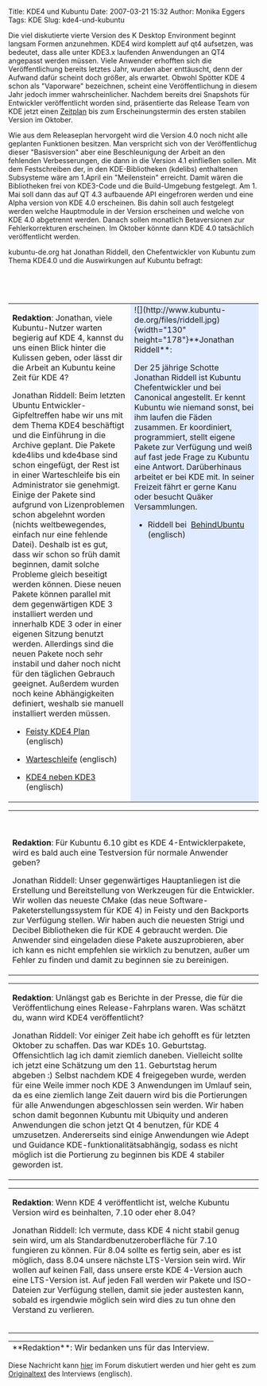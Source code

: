 Title: KDE4 und Kubuntu
Date: 2007-03-21 15:32
Author: Monika Eggers
Tags: KDE
Slug: kde4-und-kubuntu

Die viel diskutierte vierte Version des K Desktop Environment beginnt
langsam Formen anzunehmen. KDE4 wird komplett auf qt4 aufsetzen, was
bedeutet, dass alle unter KDE3.x laufenden Anwendungen an QT4 angepasst
werden müssen. Viele Anwender erhofften sich die Veröffentlichung
bereits letztes Jahr, wurden aber enttäuscht, denn der Aufwand dafür
scheint doch größer, als erwartet. Obwohl Spötter KDE 4 schon als
"Vaporware" bezeichnen, scheint eine Veröffentlichung in diesem Jahr
jedoch immer wahrscheinlicher. Nachdem bereits drei Snapshots für
Entwickler veröffentlicht worden sind, präsentierte das Release Team von
KDE jetzt einen
[Zeitplan](http://techbase.kde.org/Schedules/KDE4/4.0_Release_Roadmap)
bis zum Erscheinungstermin des ersten stabilen Version im Oktober.


<!--break--><!--break-->

Wie aus dem Releaseplan hervorgeht wird die Version 4.0 noch nicht alle
geplanten Funktionen besitzen. Man verspricht sich von der
Veröffentlichug dieser "Basisversion" aber eine Beschleunigung der
Arbeit an den fehlenden Verbesserungen, die dann in die Version 4.1
einfließen sollen. Mit dem Festschreiben der, in den KDE-Bibliotheken
(kdelibs) enthaltenen Subsysteme wäre am 1.April ein "Meilenstein"
erreicht. Damit wären die Bibliotheken frei von KDE3-Code und die
Build-Umgebung festgelegt. Am 1. Mai soll dann das auf QT 4.3 aufbauende
API eingefroren werden und eine Alpha version von KDE 4.0 erscheinen.
Bis dahin soll auch festgelegt werden welche Hauptmodule in der Version
erscheinen und welche von KDE 4.0 abgetrennt werden. Danach sollen
monatlich Betaversionen zur Fehlerkorrekturen erscheinen. Im Oktober
könnte dann KDE 4.0 tatsächlich veröffentlicht werden.


kubuntu-de.org hat Jonathan Riddell, den Chefentwickler von Kubuntu zum
Thema KDE4.0 und die Auswirkungen auf Kubuntu befragt:


 


 



<table>


<tbody>


<tr>


<td>

**Redaktion**: Jonathan, viele Kubuntu-Nutzer warten begierig auf KDE 4,
kannst du uns einen Blick hinter die Kulissen geben, oder lässt dir die
Arbeit an Kubuntu keine Zeit für KDE 4?


Jonathan Riddell: Beim letzten Ubuntu Entwickler-Gipfeltreffen habe wir
uns mit dem Thema KDE4 beschäftigt und die Einführung in die Archive
geplant. Die Pakete kde4libs und kde4base sind schon eingefügt, der Rest
ist in einer Warteschleife bis ein Administrator sie genehmigt. Einige
der Pakete sind aufgrund von Lizenproblemen schon abgelehnt worden
(nichts weltbewegendes, einfach nur eine fehlende Datei). Deshalb ist es
gut, dass wir schon so früh damit beginnen, damit solche Probleme gleich
beseitigt werden können. Diese neuen Pakete können parallel mit dem
gegenwärtigen KDE 3 installiert werden und innerhalb KDE 3 oder in einer
eigenen Sitzung benutzt werden. Allerdings sind die neuen Pakete noch
sehr instabil und daher noch nicht für den täglichen Gebrauch geeignet.
Außerdem wurden noch keine Abhängigkeiten definiert, weshalb sie manuell
installiert werden müssen.


-   [Feisty KDE4 Plan](https://wiki.kubuntu.org/KubuntuFeistyKde4Plan)
    (englisch)
    
    
-   [Warteschleife](https://launchpad.net/ubuntu/feisty/+queue)
    (englisch)
-   [KDE4 neben KDE3](http://kubuntu.org/announcements/kde4-3.80.3.php)
    (englisch)



</td>


<td valign="top" bgcolor="#e1ebff">
![](http://www.kubuntu-de.org/files/riddell.jpg){width="130"
height="178"}**Jonathan Riddell**:  


Der 25 jährige Schotte Jonathan Riddell ist Kubuntu Chefentwickler und
bei Canonical angestellt. Er kennt Kubuntu wie niemand sonst, bei ihm
laufen die Fäden zusammen. Er koordiniert, programmiert, stellt eigene
Pakete zur Verfügung und weiß auf fast jede Frage zu Kubuntu eine
Antwort. Darüberhinaus arbeitet er bei KDE mit. In seiner Freizeit fährt
er gerne Kanu oder besucht Quäker Versammlungen.

-   Riddell bei 
    [BehindUbuntu](http://www.behindubuntu.org/interviews/JonathanRiddell/)
    (englisch)



</td>


</tr>


</tbody>


</table>

<table>


<tbody>


<tr>


<td>

 


**Redaktion**: Für Kubuntu 6.10 gibt es KDE 4-Entwicklerpakete, wird es
bald auch eine Testversion für normale Anwender geben?


Jonathan Riddell: Unser gegenwärtiges Hauptanliegen ist die Erstellung
und Bereitstellung von Werkzeugen für die Entwickler. Wir wollen das
neueste CMake (das neue Software-Paketerstellungssystem für KDE 4) in
Feisty und den Backports zur Verfügung stellen. Wir haben auch die
neuesten Strigi und Decibel Bibliotheken die für KDE 4 gebraucht werden.
Die Anwender sind eingeladen diese Pakete auszuprobieren, aber ich kann
es nicht empfehlen sie wirklich zu benutzen, außer um Fehler zu finden
und damit zu beginnen sie zu bereinigen.


</td>


</tr>


</tbody>


</table>

<table>


<tbody>


<tr>


<td>


**Redaktion**: Unlängst gab es Berichte in der Presse, die für die
Veröffentlichung eines Release-Fahrplans waren. Was schätzt du, wann
wird KDE4 veröffentlicht?


Jonathan Riddell: Vor einiger Zeit habe ich gehofft es für letzten
Oktober zu schaffen. Das war KDEs 10. Geburtstag. Offensichtlich lag ich
damit ziemlich daneben. Vielleicht sollte ich jetzt eine Schätzung um
den 11. Geburtstag herum abgeben :) Selbst nachdem KDE 4 freigegeben
wurde, werden für eine Weile immer noch KDE 3 Anwendungen im Umlauf
sein, da es eine ziemlich lange Zeit dauern wird bis die Portierungen
für alle Anwendungen abgeschlossen sein werden. Wir haben schon damit
begonnen Kubuntu mit Ubiquity und anderen Anwendungen die schon jetzt Qt
4 benutzen, für KDE 4 umzusetzen. Andererseits sind einige Anwendungen
wie Adept und Guidance KDE-funktionalitätsabhängig, sodass es nicht
möglich ist die Portierung zu beginnen bis KDE 4 stabiler geworden ist.


</td>


</tr>


</tbody>


</table>

<table>


<tbody>


<tr>


<td>

**Redaktion**: Wenn KDE 4 veröffentlicht ist, welche Kubuntu Version
wird es beinhalten, 7.10 oder eher 8.04?


Jonathan Riddell: Ich vermute, dass KDE 4 nicht stabil genug sein wird,
um als Standardbenutzeroberfläche für 7.10 fungieren zu können. Für 8.04
sollte es fertig sein, aber es ist möglich, dass 8.04 unsere nächste
LTS-Version sein wird. Wir wollen auf keinen Fall, dass unsere erste KDE
4-Version auch eine LTS-Version ist. Auf jeden Fall werden wir Pakete
und ISO-Dateien zur Verfügung stellen, damit sie jeder austesten kann,
sobald es irgendwie möglich sein wird dies zu tun ohne den Verstand zu
verlieren.


<table>


<tbody>


<tr>


</tr>


</tbody>


</table>


</td>


</tr>


</tbody>


</table>

<table width="980" height="24">


<tbody>


<tr>


<td>
**Redaktion**: Wir bedanken uns für das Interview.



</td>


</tr>


</tbody>


</table>

Diese Nachricht kann
[hier](http://forum.kubuntu-de.org/index.php?topic=8045.0) im Forum
diskutiert werden und hier geht es zum
[Originaltext](http://www.kubuntu-de.org/interview-mit-riddell-zu-kde4-englisch)
des Interviews (englisch).



